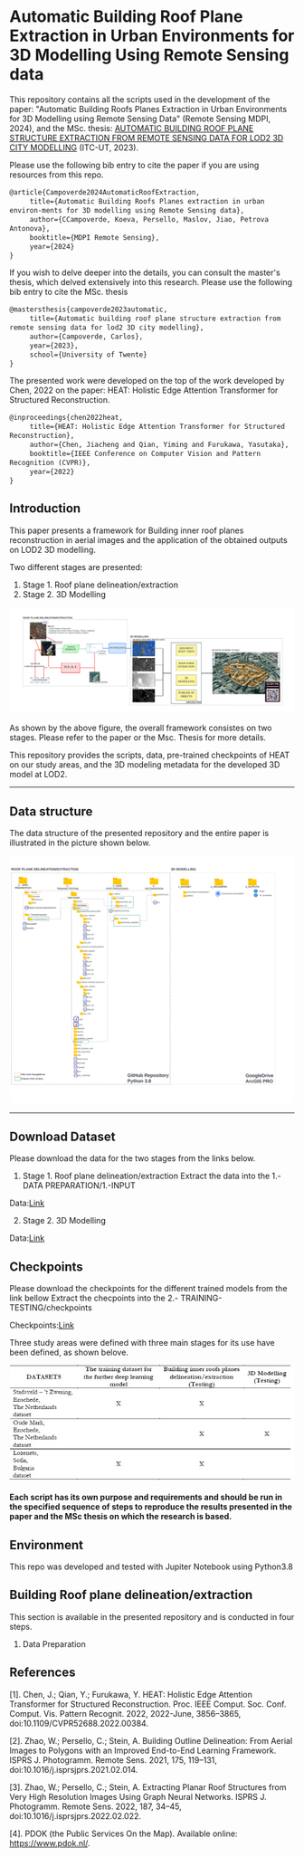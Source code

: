# **Automatic Building Roof Plane Extraction in Urban Environments for 3D Modelling Using Remote Sensing data**

 This repository contains all the  scripts used in the development of the paper: "Automatic Building Roofs Planes Extraction in Urban Environments for 3D Modelling using Remote Sensing Data" (Remote Sensing MDPI, 2024), and the MSc. thesis: [AUTOMATIC BUILDING ROOF PLANE STRUCTURE EXTRACTION FROM REMOTE SENSING DATA FOR LOD2 3D CITY MODELLING](http://essay.utwente.nl/96138/) (ITC-UT, 2023).

Please use the following bib entry to cite the paper if you are using resources from this repo.

```
@article{Campoverde2024AutomaticRoofExtraction,
     title={Automatic Building Roofs Planes extraction in urban environ-ments for 3D modelling using Remote Sensing data},
     author={CCampoverde, Koeva, Persello, Maslov, Jiao, Petrova Antonova},
     booktitle={MDPI Remote Sensing},
     year={2024}
} 
```

If you wish to delve deeper into the details, you can consult the master's thesis, which delved extensively into this research. Please use the following bib entry to cite the MSc. thesis
```
@mastersthesis{campoverde2023automatic,
     title={Automatic building roof plane structure extraction from remote sensing data for lod2 3D city modelling},
     author={Campoverde, Carlos},
     year={2023},
     school={University of Twente}
} 
```
The presented work were developed on the top of the work developed by Chen, 2022 on the paper: HEAT: Holistic Edge Attention Transformer for Structured Reconstruction.

```
@inproceedings{chen2022heat,
     title={HEAT: Holistic Edge Attention Transformer for Structured Reconstruction},
     author={Chen, Jiacheng and Qian, Yiming and Furukawa, Yasutaka},
     booktitle={IEEE Conference on Computer Vision and Pattern Recognition (CVPR)},
     year={2022}
} 
```
## **Introduction**

This paper presents a framework for Building inner roof planes reconstruction in aerial images and the application of the obtained outputs on LOD2 3D modelling.

Two different stages are presented:

1) Stage 1. Roof plane delineation/extraction
2) Stage 2. 3D Modelling

![INTRO1](./5.-PLOTS/Intro.svg)

As shown by the above figure, the overall framework consistes on two stages. Please refer to the paper or the Msc. Thesis for more details.

This repository provides the scripts, data, pre-trained checkpoints of HEAT on our study areas, and the 3D modeling metadata for the developed 3D model at LOD2.

---
## **Data structure**
The data structure of the presented repository and the entire paper is illustrated in the picture shown below.

![DATASTRUCTURE](./5.-PLOTS/Datastructure.svg)

---
## **Download Dataset**
Please download the data for the two stages from the links below. 

1) Stage 1. Roof plane delineation/extraction
Extract the data into the 1.- DATA PREPARATION/1.-INPUT

Data:[Link](https://drive.google.com/drive/folders/12AmomRCLc28QwAtFo-9YXQpJq4Q_FTAk?usp=drive_link)


2) Stage 2. 3D Modelling

Data:[Link](https://drive.google.com/drive/folders/1C0qwlgx6gXsfIcFQd_x9gPT2yih6e-jf?usp=sharing)

## **Checkpoints**
Please download the checkpoints for the different trained models from the link bellow
Extract the checpoints into the 2.- TRAINING-TESTING/checkpoints


Checkpoints:[Link](https://drive.google.com/drive/folders/1DMv5N5BE8Zcp8gLNU24Ylr9jZSnLxp9V?usp=sharing)


Three study areas were defined with three main stages for its use have been defined, as shown belove.

![SPLIT](./5.-PLOTS/DatasetSplit.jpg)



#### Each script has its own purpose and requirements and should be run in the specified sequence of steps to reproduce the results presented in the paper and the MSc thesis on which the research is based.

## **Environment**

This repo was developed and tested with Jupiter Notebook using Python3.8

## **Building  Roof plane delineation/extraction**

This section is available in the presented repository and is conducted in four steps.

1) Data Preparation


## **References**

[1]. Chen, J.; Qian, Y.; Furukawa, Y. HEAT: Holistic Edge Attention Transformer for Structured Reconstruction. Proc. IEEE Comput. Soc. Conf. Comput. Vis. Pattern Recognit. 2022, 2022-June, 3856–3865, doi:10.1109/CVPR52688.2022.00384.

[2]. Zhao, W.; Persello, C.; Stein, A. Building Outline Delineation: From Aerial Images to Polygons with an Improved End-to-End Learning Framework. ISPRS J. Photogramm. Remote Sens. 2021, 175, 119–131, doi:10.1016/j.isprsjprs.2021.02.014.

[3]. Zhao, W.; Persello, C.; Stein, A. Extracting Planar Roof Structures from Very High Resolution Images Using Graph Neural Networks. ISPRS J. Photogramm. Remote Sens. 2022, 187, 34–45, doi:10.1016/j.isprsjprs.2022.02.022.

[4]. PDOK (the Public Services On the Map). Available online: https://www.pdok.nl/.